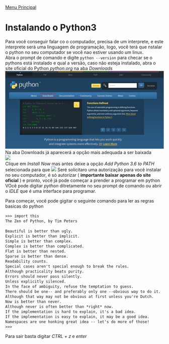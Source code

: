 [Menu Principal](/README.md/)

# Instalando o Python3  

Para você conseguir falar co o computador, precisa de um interprete, e este interprete será uma linguagem de programação, logo, você terá que nstalar o python no seu computador se você nao estiver usando um linux.  
Abra o prompt de comando e digite ```python --version``` para checar se o pythons está instalado e qual a versão, caso não esteja instalado, abra o site oficial do Python *python.org* na aba *Downloads*  
![](/Imagens/aula3-img01.png)  
Na aba Downloads já aparecerá a opção mais adequada a ser baixada  
![](/Imagens/aula3-img02)  
Clique em *Install Now* mas antes deixe a opção *Add Python 3.6 to PATH* selecionada para que 
![](aula3-img03.png)
Seré solicitaro uma autorização para você instalar no seu computador, é só autorizar ( **importante baixar apenas do site oficial** ) e pronto, você já pode começar a prender a programar em python  
VOcê pode digitar *python* ditretamente no seu prompt de comando ou abrir o *IDLE* que é uma interface para programar.  

Para começar, você pode gigitar o seguinte comando para ler as regras basicas do python  
```
>>> import this
The Zen of Python, by Tim Peters

Beautiful is better than ugly.
Explicit is better than implicit.
Simple is better than complex.
Complex is better than complicated.
Flat is better than nested.
Sparse is better than dense.
Readability counts.
Special cases aren't special enough to break the rules.
Although practicality beats purity.
Errors should never pass silently.
Unless explicitly silenced.
In the face of ambiguity, refuse the temptation to guess.
There should be one-- and preferably only one --obvious way to do it.
Although that way may not be obvious at first unless you're Dutch.
Now is better than never.
Although never is often better than *right* now.
If the implementation is hard to explain, it's a bad idea.
If the implementation is easy to explain, it may be a good idea.
Namespaces are one honking great idea -- let's do more of those!
>>>
```
Para sair basta digitar *CTRL + z* e *enter*